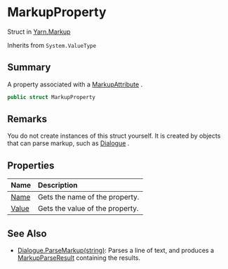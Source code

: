 # MarkupProperty

Struct in [Yarn.Markup](/api/csharp/yarn.markup.md)

Inherits from `System.ValueType`

## Summary


A property associated with a  <a href="yarn.markup.markupattribute.md">MarkupAttribute</a> .


```csharp
public struct MarkupProperty
```

## Remarks


You do not create instances of this struct yourself. It is created
by objects that can parse markup, such as  <a href="yarn.dialogue.md">Dialogue</a> .


## Properties

|Name|Description|
|:---|:---|
|[Name](/api/csharp/yarn.markup.markupproperty.name.md)|Gets the name of the property.|
|[Value](/api/csharp/yarn.markup.markupproperty.value.md)|Gets the value of the property.|

## See Also

* [Dialogue.ParseMarkup\(string)](/api/csharp/yarn.dialogue.parsemarkup.md): Parses a line of text, and produces a  <a href="yarn.markup.markupparseresult.md">MarkupParseResult</a>  containing the results.

